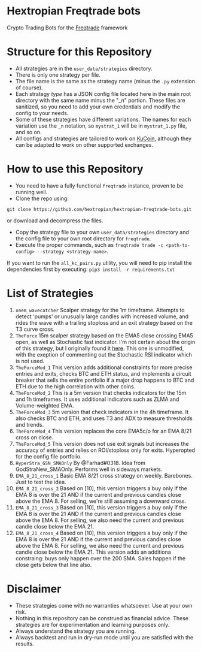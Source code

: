 # Hextropian Freqtrade bots
Crypto Trading Bots for the [Freqtrade](https://freqtrade.io) framework

# Structure for this Repository
* All strategies are in the `user_data/strategies` directory.
* There is only one strategy per file.
* The file name is the same as the strategy name (minus the `.py` extension of course).
* Each strategy *type* has a JSON config file located here in the main root directory with the same name minus the "_n" portion. These files are sanitized, so you need to add your own credentials and modify the config to your needs.
* Some of these strategies have different variations. The names for each variation use the `_n` notation, so `mystrat_1` will be in `mystrat_1.py` file, and so on.
* All configs and strategies are tailored to work on [KuCoin](https://www.kucoin.com/ucenter/signup?rcode=rBSTQD7), although they can be adapted to work on other supported exchanges.

# How to use this Repository
* You need to have a fully functional `freqtrade` instance, proven to be running well.
* Clone the repo using:

 ```git clone https://github.com/hextropian/hextropian-freqtrade-bots.git```

 or download and decompress the files.
 * Copy the strategy file to your own `user_data/strategies` directory and the config file to your own root directory for `freqtrade`.
* Execute the proper commands, such as `freqtrade trade -c <path-to-config> --strategy <strategy-name>`.

If you want to run the `all_kc_pairs.py` utility, you will need to pip install the dependencies first by executing:
`pip3 install -r requirements.txt`
# List of Strategies
1. `onem_wavecatcher`
Scalper strategy for the 1m timeframe. Attempts to detect 'pumps' or unusually large candles with increased volume, and rides the wave with a trailing stoploss and an exit strategy based on the T3 curve cross.
2. `TheForce`
15m scalper strategy based on the EMA5 close crossing EMA5 open, as well as Stochastic fast indicator. I'm not certain about the origin of this strategy, but I originally found it [here](https://github.com/StephaneTurquay/freqtrade-strategies-crypto-trading-bot). This one is unmodified, with the exeption of commenting out the Stochastic RSI indicator which is not used.
3. `TheForceMod_1`
This version adds additional constraints for more precise entries and exits, checks BTC and ETH status,
and implements a circuit breaker that sells the entire portfolio if a major drop happens to BTC and ETH
due to the high correlation with other coins.
4. `TheForceMod_2`
This is a 5m version that checks indicators for the 15m and 1h timeframes. It uses additional indicators such as ZLMA and Volume-weighted EMA.
5. `TheForceMod_3`
5m version that check indicators in the 4h timeframe. It also checks BTC and ETH, and uses T3 and ADX to measure thresholds and trends.
6. `TheForceMod_4`
This version replaces the core EMA5c/o for an EMA 8/21 cross on close.
7. `TheForceMod_5`
This version does not use exit signals but increases the accuracy of entries and relies on ROI/stoploss only for exits. Hyperopted for the config file portfolio.
8. `HyperStra_GSN_SMAOnly`
By @Farhad#0318. Idea from GodStraNew_SMAOnly. Performs well in sideways markets.
9. `EMA_8_21_cross_1`
Basic EMA 8/21 cross strategy on weekly. Barebones. Just to test the idea.
10. `EMA_8_21_cross_2`
Based on [10], this version triggers a buy only if the EMA 8 is over the 21 AND if the current and previous candles close above the EMA 8.
For selling, we're still assuming a downward cross. 
11. `EMA_8_21_cross_3`
Based on [10], this version triggers a buy only if the EMA 8 is over the 21 AND if the current and previous candles close above the EMA 8.
For selling, we also need the current and previous candle close below the EMA 21.
12. `EMA_8_21_cross_4`
Based on [10],  this version triggers a buy only if the EMA 8 is over the 21 AND if the current and previous
candles close above the EMA 8.
For selling, we also need the current and previous candle close below the EMA 21.
This version adds an additiona constraing: buys only happen over the 200 SMA. Sales happen if the close gets below that line also.

# Disclaimer
* These strategies come with no warranties whatsoever. Use at your own risk.
* Nothing in this repository can be construed as financial advice. These strategies are for experimentation and learning purposes only.
* Always understand the strategy you are running.
* Always backtest and run in dry-run mode until you are satisfied with the results.